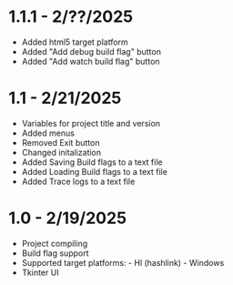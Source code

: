 # 1.1.1 - 2/??/2025
- Added html5 target platform
- Added "Add debug build flag" button
- Added "Add watch build flag" button

# 1.1 - 2/21/2025
- Variables for project title and version
- Added menus
- Removed Exit button
- Changed initalization
- Added Saving Build flags to a text file
- Added Loading Build flags to a text file
- Added Trace logs to a text file

# 1.0 - 2/19/2025
- Project compiling
- Build flag support
- Supported target platforms:
        - Hl (hashlink)
        - Windows
- Tkinter UI